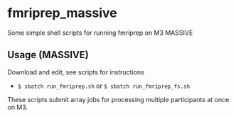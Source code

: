 # fmriprep_massive
Some simple shell scripts for running fmriprep on M3 MASSIVE

## Usage (MASSIVE)
Download and edit, see scripts for instructions

- `$ sbatch run_fmriprep.sh` or `$ sbatch run_fmriprep_fs.sh`

These scripts submit array jobs for processing multiple participants at once on M3.